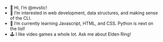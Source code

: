- 👋 Hi, I’m @mvstic!
- 👀 I’m interested in web development, data structures, and making sense of the CLI.
- 🌱 I’m currently learning Javascript, HTML, and CSS. Python is next on the list!
- 🕹 I like video games a whole lot. Ask me about Elden Ring!
